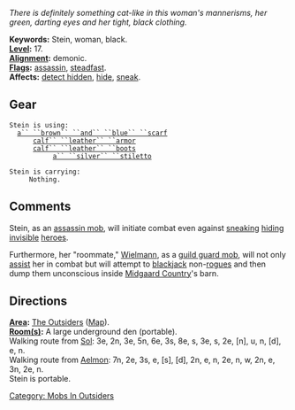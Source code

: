 *There is definitely something cat-like in this woman's mannerisms, her
green, darting eyes and her tight, black clothing.*

**Keywords:** Stein, woman, black.  
**[Level](Level "wikilink"):** 17.  
**[Alignment](Alignment "wikilink"):** demonic.  
**[Flags](:Category:_Mob_Types "wikilink"):**
[assassin](Assassin_Mobs "wikilink"),
[steadfast](Sentinel_Mobs "wikilink").  
**Affects:** [detect hidden](Detect_Hidden "wikilink"),
[hide](Hide "wikilink"), [sneak](Sneak "wikilink").  

## Gear

`Stein is using:`  
<worn around neck>`  `[`a`` ``brown`` ``and`` ``blue`` ``scarf`](Brown_And_Blue_Scarf "wikilink")  
<worn on body>`      `[`calf`` ``leather`` ``armor`](Calf_Leather_Armor "wikilink")  
<worn on feet>`      `[`calf`` ``leather`` ``boots`](Calf_Leather_Boots "wikilink")  
<wielded>`           `[`a`` ``silver`` ``stiletto`](Silver_Stiletto "wikilink")

`Stein is carrying:`  
`     Nothing.`

## Comments

Stein, as an [assassin mob](Assassin_Mobs "wikilink"), will initiate
combat even against [sneaking](Sneak "wikilink")
[hiding](Hide "wikilink") [invisible](Invis "wikilink")
[heroes](:Category:_Hero "wikilink").

Furthermore, her "roommate," [Wielmann](Wielmann "wikilink"), as a
[guild guard mob](Guild_Guard_Mobs "wikilink"), will not only
[assist](Assistive_Mobs "wikilink") her in combat but will attempt to
[blackjack](Blackjack "wikilink")
non-[rogues](:Category:_Rogues "wikilink") and then dump them
unconscious inside [Midgaard
Country](:Category:_Midgaard_Country "wikilink")'s barn.

## Directions

**[Area](:Category:_Areas "wikilink"):** [The
Outsiders](:Category:_Outsiders "wikilink")
([Map](Outsiders_Map "wikilink")).  
**[Room(s)](:Category:_Rooms "wikilink"):** A large underground den
(portable).  
Walking route from [Sol](Sol "wikilink"): 3e, 2n, 3e, 5n, 6e, 3s, 8e, s,
3e, s, 2e, \[n\], u, n, \[d\], e, n.  
Walking route from [Aelmon](Aelmon "wikilink"): 7n, 2e, 3s, e, \[s\],
\[d\], 2n, e, n, 2e, n, w, 2n, e, 3n, 2e, n.  
Stein is portable.  

[Category: Mobs In Outsiders](Category:_Mobs_In_Outsiders "wikilink")
